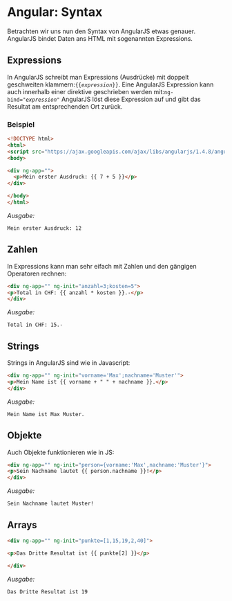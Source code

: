 # Angular: Syntax

Betrachten wir uns nun den Syntax von AngularJS etwas genauer. AngularJS bindet Daten ans HTML mit sogenannten Expressions.


## Expressions

In AngularJS schreibt man Expressions (Ausdrücke) mit doppelt geschweiten klammern:`{{`_`expression`_`}}`. Eine AngularJS Expression kann auch innerhalb einer direktive geschrieben werden mit:`ng-bind="`_`expression`_`"`
AngularJS löst diese Expression auf und gibt das Resultat am entsprechenden Ort zurück.

### Beispiel  


```html
<!DOCTYPE html>
<html>
<script src="https://ajax.googleapis.com/ajax/libs/angularjs/1.4.8/angular.min.js"></script>
<body>

<div ng-app="">
  <p>Mein erster Ausdruck: {{ 7 + 5 }}</p>
</div>

</body>
</html>
```
_Ausgabe:_
```
Mein erster Ausdruck: 12
```


## Zahlen
In Expressions kann man sehr eifach mit Zahlen und den gängigen Operatoren rechnen:
```html
<div ng-app="" ng-init="anzahl=3;kosten=5">
<p>Total in CHF: {{ anzahl * kosten }}.-</p>
</div>
```
_Ausgabe:_
```
Total in CHF: 15.-
```

## Strings
Strings in AngularJS sind wie in Javascript:
```html
<div ng-app="" ng-init="vorname='Max';nachname='Muster'">
<p>Mein Name ist {{ vorname + " " + nachname }}.</p>
</div>
```
_Ausgabe:_
```
Mein Name ist Max Muster.
```


## Objekte
Auch Objekte funktionieren wie in JS:
```html
<div ng-app="" ng-init="person={vorname:'Max',nachname:'Muster'}">
<p>Sein Nachname lautet {{ person.nachname }}!</p>
</div>
```
_Ausgabe:_
```
Sein Nachname lautet Muster!
```





## Arrays
```html
<div ng-app="" ng-init="punkte=[1,15,19,2,40]">

<p>Das Dritte Resultat ist {{ punkte[2] }}</p>

</div>
```
_Ausgabe:_
```
Das Dritte Resultat ist 19
```






